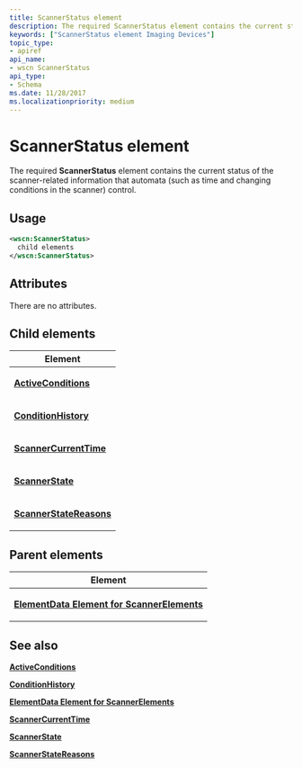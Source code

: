 ```yaml
---
title: ScannerStatus element
description: The required ScannerStatus element contains the current status of the scanner-related information that automata (such as time and changing conditions in the scanner) control.
keywords: ["ScannerStatus element Imaging Devices"]
topic_type:
- apiref
api_name:
- wscn ScannerStatus
api_type:
- Schema
ms.date: 11/28/2017
ms.localizationpriority: medium
---
```


# ScannerStatus element


The required **ScannerStatus** element contains the current status of the scanner-related information that automata (such as time and changing conditions in the scanner) control.

## Usage

```xml
<wscn:ScannerStatus>
  child elements
</wscn:ScannerStatus>
```

## Attributes

There are no attributes.

## Child elements


<table>
<colgroup>
<col width="100%" />
</colgroup>
<thead>
<tr class="header">
<th>Element</th>
</tr>
</thead>
<tbody>
<tr class="odd">
<td><p><a href="activeconditions.md" data-raw-source="[&lt;strong&gt;ActiveConditions&lt;/strong&gt;](activeconditions.md)"><strong>ActiveConditions</strong></a></p></td>
</tr>
<tr class="even">
<td><p><a href="conditionhistory.md" data-raw-source="[&lt;strong&gt;ConditionHistory&lt;/strong&gt;](conditionhistory.md)"><strong>ConditionHistory</strong></a></p></td>
</tr>
<tr class="odd">
<td><p><a href="scannercurrenttime.md" data-raw-source="[&lt;strong&gt;ScannerCurrentTime&lt;/strong&gt;](scannercurrenttime.md)"><strong>ScannerCurrentTime</strong></a></p></td>
</tr>
<tr class="even">
<td><p><a href="scannerstate.md" data-raw-source="[&lt;strong&gt;ScannerState&lt;/strong&gt;](scannerstate.md)"><strong>ScannerState</strong></a></p></td>
</tr>
<tr class="odd">
<td><p><a href="scannerstatereasons.md" data-raw-source="[&lt;strong&gt;ScannerStateReasons&lt;/strong&gt;](scannerstatereasons.md)"><strong>ScannerStateReasons</strong></a></p></td>
</tr>
</tbody>
</table>

## Parent elements


<table>
<colgroup>
<col width="100%" />
</colgroup>
<thead>
<tr class="header">
<th>Element</th>
</tr>
</thead>
<tbody>
<tr class="odd">
<td><p><a href="elementdata-for-scannerelements-element.md" data-raw-source="[&lt;strong&gt;ElementData Element for ScannerElements&lt;/strong&gt;](elementdata-for-scannerelements-element.md)"><strong>ElementData Element for ScannerElements</strong></a></p></td>
</tr>
</tbody>
</table>

## See also


[**ActiveConditions**](activeconditions.md)

[**ConditionHistory**](conditionhistory.md)

[**ElementData Element for ScannerElements**](elementdata-for-scannerelements-element.md)

[**ScannerCurrentTime**](scannercurrenttime.md)

[**ScannerState**](scannerstate.md)

[**ScannerStateReasons**](scannerstatereasons.md)

 

 






